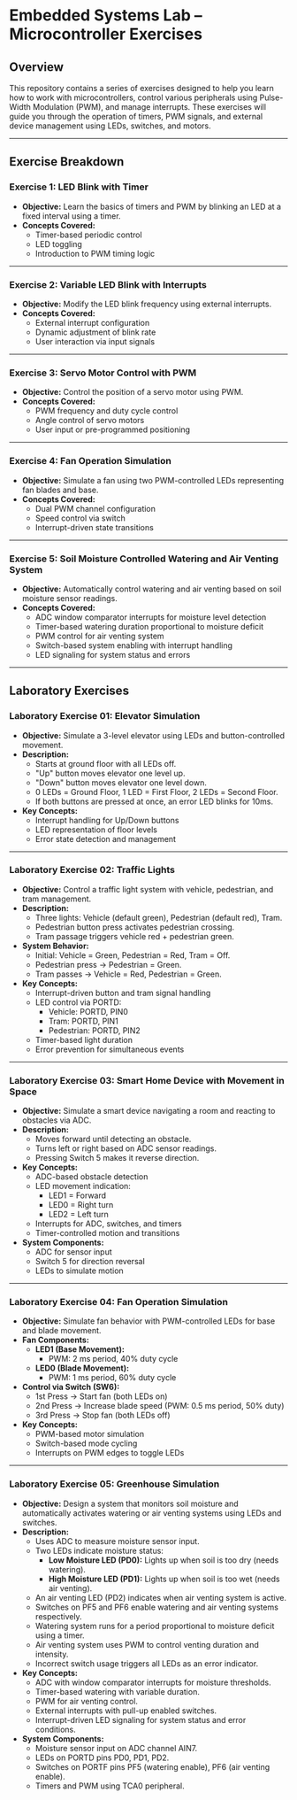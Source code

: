   # Embedded Systems Lab – Microcontroller Exercises

## Overview

This repository contains a series of exercises designed to help you learn how to work with microcontrollers, control various peripherals using Pulse-Width Modulation (PWM), and manage interrupts. These exercises will guide you through the operation of timers, PWM signals, and external device management using LEDs, switches, and motors.

---

## Exercise Breakdown

### Exercise 1: LED Blink with Timer
- **Objective:** Learn the basics of timers and PWM by blinking an LED at a fixed interval using a timer.
- **Concepts Covered:**
  - Timer-based periodic control
  - LED toggling
  - Introduction to PWM timing logic

---

### Exercise 2: Variable LED Blink with Interrupts
- **Objective:** Modify the LED blink frequency using external interrupts.
- **Concepts Covered:**
  - External interrupt configuration
  - Dynamic adjustment of blink rate
  - User interaction via input signals

---

### Exercise 3: Servo Motor Control with PWM
- **Objective:** Control the position of a servo motor using PWM.
- **Concepts Covered:**
  - PWM frequency and duty cycle control
  - Angle control of servo motors
  - User input or pre-programmed positioning

---

### Exercise 4: Fan Operation Simulation
- **Objective:** Simulate a fan using two PWM-controlled LEDs representing fan blades and base.
- **Concepts Covered:**
  - Dual PWM channel configuration
  - Speed control via switch
  - Interrupt-driven state transitions

---

### Exercise 5: Soil Moisture Controlled Watering and Air Venting System
- **Objective:** Automatically control watering and air venting based on soil moisture sensor readings.
- **Concepts Covered:**
  - ADC window comparator interrupts for moisture level detection
  - Timer-based watering duration proportional to moisture deficit
  - PWM control for air venting system
  - Switch-based system enabling with interrupt handling
  - LED signaling for system status and errors
 
---

## Laboratory Exercises

### Laboratory Exercise 01: Elevator Simulation

- **Objective:** Simulate a 3-level elevator using LEDs and button-controlled movement.
- **Description:**
  - Starts at ground floor with all LEDs off.
  - "Up" button moves elevator one level up.
  - "Down" button moves elevator one level down.
  - 0 LEDs = Ground Floor, 1 LED = First Floor, 2 LEDs = Second Floor.
  - If both buttons are pressed at once, an error LED blinks for 10ms.
- **Key Concepts:**
  - Interrupt handling for Up/Down buttons
  - LED representation of floor levels
  - Error state detection and management

---

### Laboratory Exercise 02: Traffic Lights

- **Objective:** Control a traffic light system with vehicle, pedestrian, and tram management.
- **Description:**
  - Three lights: Vehicle (default green), Pedestrian (default red), Tram.
  - Pedestrian button press activates pedestrian crossing.
  - Tram passage triggers vehicle red + pedestrian green.
- **System Behavior:**
  - Initial: Vehicle = Green, Pedestrian = Red, Tram = Off.
  - Pedestrian press → Pedestrian = Green.
  - Tram passes → Vehicle = Red, Pedestrian = Green.
- **Key Concepts:**
  - Interrupt-driven button and tram signal handling
  - LED control via PORTD:
    - Vehicle: PORTD, PIN0
    - Tram: PORTD, PIN1
    - Pedestrian: PORTD, PIN2
  - Timer-based light duration
  - Error prevention for simultaneous events

---

### Laboratory Exercise 03: Smart Home Device with Movement in Space

- **Objective:** Simulate a smart device navigating a room and reacting to obstacles via ADC.
- **Description:**
  - Moves forward until detecting an obstacle.
  - Turns left or right based on ADC sensor readings.
  - Pressing Switch 5 makes it reverse direction.
- **Key Concepts:**
  - ADC-based obstacle detection
  - LED movement indication:
    - LED1 = Forward
    - LED0 = Right turn
    - LED2 = Left turn
  - Interrupts for ADC, switches, and timers
  - Timer-controlled motion and transitions
- **System Components:**
  - ADC for sensor input
  - Switch 5 for direction reversal
  - LEDs to simulate motion

---

### Laboratory Exercise 04: Fan Operation Simulation

- **Objective:** Simulate fan behavior with PWM-controlled LEDs for base and blade movement.
- **Fan Components:**
  - **LED1 (Base Movement):**
    - PWM: 2 ms period, 40% duty cycle
  - **LED0 (Blade Movement):**
    - PWM: 1 ms period, 60% duty cycle
- **Control via Switch (SW6):**
  - 1st Press → Start fan (both LEDs on)
  - 2nd Press → Increase blade speed (PWM: 0.5 ms period, 50% duty)
  - 3rd Press → Stop fan (both LEDs off)
- **Key Concepts:**
  - PWM-based motor simulation
  - Switch-based mode cycling
  - Interrupts on PWM edges to toggle LEDs

---

### Laboratory Exercise 05: Greenhouse Simulation

- **Objective:** Design a system that monitors soil moisture and automatically activates watering or air venting systems using LEDs and switches.
- **Description:**
  - Uses ADC to measure moisture sensor input.
  - Two LEDs indicate moisture status:
    - **Low Moisture LED (PD0):** Lights up when soil is too dry (needs watering).
    - **High Moisture LED (PD1):** Lights up when soil is too wet (needs air venting).
  - An air venting LED (PD2) indicates when air venting system is active.
  - Switches on PF5 and PF6 enable watering and air venting systems respectively.
  - Watering system runs for a period proportional to moisture deficit using a timer.
  - Air venting system uses PWM to control venting duration and intensity.
  - Incorrect switch usage triggers all LEDs as an error indicator.
- **Key Concepts:**
  - ADC with window comparator interrupts for moisture thresholds.
  - Timer-based watering with variable duration.
  - PWM for air venting control.
  - External interrupts with pull-up enabled switches.
  - Interrupt-driven LED signaling for system status and error conditions.
- **System Components:**
  - Moisture sensor input on ADC channel AIN7.
  - LEDs on PORTD pins PD0, PD1, PD2.
  - Switches on PORTF pins PF5 (watering enable), PF6 (air venting enable).
  - Timers and PWM using TCA0 peripheral.



